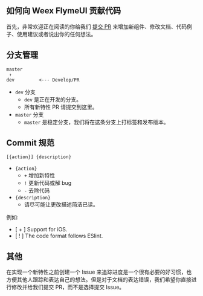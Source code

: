 ## 如何向 Weex FlymeUI 贡献代码

首先，非常欢迎正在阅读的你给我们 [提交 PR](https://github.com/FlymeApps/weex-flymeui/compare/) 来增加新组件、修改文档、代码例子、使用建议或者说出你的任何想法。

## 分支管理

```
master
 ↑
dev         <--- Develop/PR
```

* `dev` 分支
  * `dev` 是正在开发的分支。  
  * 所有新特性 PR 请提交到这里。
* `master` 分支
  * `master` 是稳定分支，我们将在这条分支上打标签和发布版本。


## Commit 规范

```
[{action}] {description}
```

* `{action}`
    * `+` 增加新特性
    * `!` 更新代码或解 bug
    * `-` 去除代码
* `{description}`
    * 请尽可能让更改描述简洁已读。

例如:
- [ + ] Support for iOS.
- [ ! ] The code format follows ESlint.

## 其他

在实现一个新特性之前创建一个 Issue 来追踪进度是一个很有必要的好习惯，也方便其他人跟踪和表达自己的想法。但是对于文档的表达错误，我们希望你直接进行修改并给我们提交 PR，而不是选择提交 Issue。
